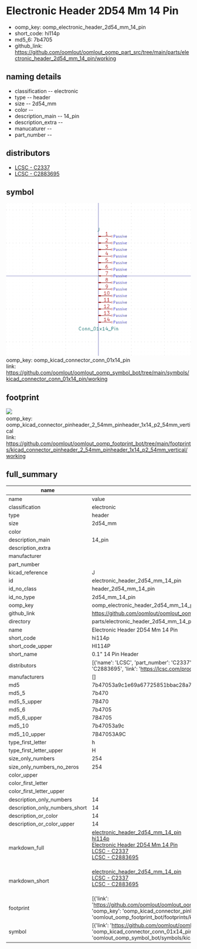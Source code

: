 # Electronic Header 2D54 Mm 14 Pin

  
* oomp_key: oomp_electronic_header_2d54_mm_14_pin 
* short_code: hi114p
* md5_6: 7b4705  
* github_link: https://github.com/oomlout/oomlout_oomp_part_src/tree/main/parts/electronic_header_2d54_mm_14_pin/working  
## naming details
* classification -- electronic
* type -- header
* size -- 2d54_mm
* color -- 
* description_main -- 14_pin
* description_extra -- 
* manucaturer -- 
* part_number -- 

## distributors
* [LCSC - C2337](https://lcsc.com/product-detail/C2337.html)  
* [LCSC - C2883695](https://lcsc.com/product-detail/C2883695.html)  


## symbol

![](symbol/0/working/working_600.png)  
oomp_key: oomp_kicad_connector_conn_01x14_pin  
link: https://github.com/oomlout/oomlout_oomp_symbol_bot/tree/main/symbols/kicad_connector_conn_01x14_pin/working  

## footprint

![](footprint/0/working/working_600.png)  
oomp_key: oomp_kicad_connector_pinheader_2_54mm_pinheader_1x14_p2_54mm_vertical  
link: https://github.com/oomlout/oomlout_oomp_footprint_bot/tree/main/footprints/kicad_connector_pinheader_2_54mm_pinheader_1x14_p2_54mm_vertical/working  

## full_summary
| name | value | 
| --- | --- | 
| name | value | 
| classification | electronic | 
| type | header | 
| size | 2d54_mm | 
| color |  | 
| description_main | 14_pin | 
| description_extra |  | 
| manufacturer |  | 
| part_number |  | 
| kicad_reference | J | 
| id | electronic_header_2d54_mm_14_pin | 
| id_no_class | header_2d54_mm_14_pin | 
| id_no_type | 2d54_mm_14_pin | 
| oomp_key | oomp_electronic_header_2d54_mm_14_pin | 
| github_link | https://github.com/oomlout/oomlout_oomp_part_src/tree/main/parts/electronic_header_2d54_mm_14_pin/working | 
| directory | parts/electronic_header_2d54_mm_14_pin | 
| name | Electronic Header 2D54 Mm 14 Pin | 
| short_code | hi114p | 
| short_code_upper | HI114P | 
| short_name | 0.1" 14 Pin Header | 
| distributors | [{'name': 'LCSC', 'part_number': 'C2337', 'link': 'https://lcsc.com/product-detail/C2337.html', 'id': 'distributor_lcsc'}, {'name': 'LCSC', 'part_number': 'C2883695', 'link': 'https://lcsc.com/product-detail/C2883695.html', 'id': 'distributor_lcsc'}] | 
| manufacturers | [] | 
| md5 | 7b47053a9c1e69a67725851bbac28a7b | 
| md5_5 | 7b470 | 
| md5_5_upper | 7B470 | 
| md5_6 | 7b4705 | 
| md5_6_upper | 7B4705 | 
| md5_10 | 7b47053a9c | 
| md5_10_upper | 7B47053A9C | 
| type_first_letter | h | 
| type_first_letter_upper | H | 
| size_only_numbers | 254 | 
| size_only_numbers_no_zeros | 254 | 
| color_upper |  | 
| color_first_letter |  | 
| color_first_letter_upper |  | 
| description_only_numbers | 14 | 
| description_only_numbers_short | 14 | 
| description_or_color | 14 | 
| description_or_color_upper | 14 | 
| markdown_full | [electronic_header_2d54_mm_14_pin](https://github.com/oomlout/oomlout_oomp_part_src/tree/main/parts/electronic_header_2d54_mm_14_pin/working)<br>[hi114p](https://github.com/oomlout/oomlout_oomp_part_src/tree/main/parts/electronic_header_2d54_mm_14_pin/working)<br>[Electronic Header 2D54 Mm 14 Pin](https://github.com/oomlout/oomlout_oomp_part_src/tree/main/parts/electronic_header_2d54_mm_14_pin/working)<br>[LCSC - C2337<br>](https://lcsc.com/product-detail/C2337.html)[LCSC - C2883695<br>](https://lcsc.com/product-detail/C2883695.html)<br> | 
| markdown_short | [electronic_header_2d54_mm_14_pin](https://github.com/oomlout/oomlout_oomp_part_src/tree/main/parts/electronic_header_2d54_mm_14_pin/working)<br>[LCSC - C2337<br>](https://lcsc.com/product-detail/C2337.html)[LCSC - C2883695<br>](https://lcsc.com/product-detail/C2883695.html)<br> | 
| footprint | [{'link': 'https://github.com/oomlout/oomlout_oomp_footprint_bot/tree/main/foootprntss/kicad_connector_pinheader_2_54mm_pinheader_1x14_p2_54mm_vertical', 'oomp_key': 'oomp_kicad_connector_pinheader_2_54mm_pinheader_1x14_p2_54mm_vertical', 'directory': 'oomlout_oomp_footprint_bot/footprints/kicad_connector_pinheader_2_54mm_pinheader_1x14_p2_54mm_vertical//working/working.kicad_mod'}] | 
| symbol | [{'link': 'https://github.com/oomlout/oomlout_oomp_symbol_bot/tree/main/symbols/kicad_connector_conn_01x14_pin', 'oomp_key': 'oomp_kicad_connector_conn_01x14_pin', 'directory': 'oomlout_oomp_symbol_bot/symbols/kicad_connector_conn_01x14_pin//working/working.kicad_sym'}] | 
